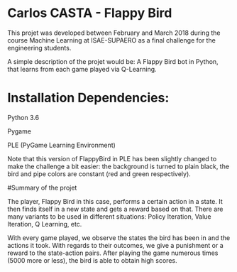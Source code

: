 # Carlos CASTA - Flappy Bird

This projet was developed between February and March 2018 during the course Machine Learning at ISAE-SUPAERO as a final challenge for the engineering students.

A simple description of the projet would be: A Flappy Bird bot in Python, that learns from each game played via Q-Learning.


# Installation Dependencies:

Python 3.6

Pygame

PLE (PyGame Learning Environment)

Note that this version of FlappyBird in PLE has been slightly changed to make the challenge a bit easier: the background is turned to plain black, the bird and pipe colors are constant (red and green respectively).

#Summary of the projet


The player, Flappy Bird in this case, performs a certain action in a state. It then finds itself in a new state and gets a reward based on that. There are many variants to be used in different situations: Policy Iteration, Value Iteration, Q Learning, etc.

With every game played, we observe the states the bird has been in and the actions it took. With regards to their outcomes, we give a punishment or a reward to the state-action pairs. After playing the game numerous times (5000 more or less), the bird is able to obtain high scores.

#

